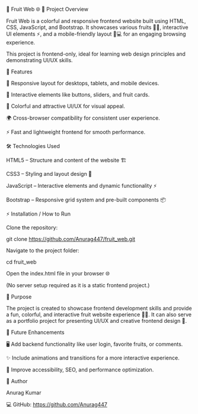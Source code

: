 🍎 Fruit Web 🌐
🚀 Project Overview

Fruit Web is a colorful and responsive frontend website built using HTML, CSS, JavaScript, and Bootstrap.
It showcases various fruits 🍎🍌, interactive UI elements ⚡, and a mobile-friendly layout 📱💻 for an engaging browsing experience.

This project is frontend-only, ideal for learning web design principles and demonstrating UI/UX skills.

🌟 Features

📐 Responsive layout for desktops, tablets, and mobile devices.

🎯 Interactive elements like buttons, sliders, and fruit cards.

🎨 Colorful and attractive UI/UX for visual appeal.

🌍 Cross-browser compatibility for consistent user experience.

⚡ Fast and lightweight frontend for smooth performance.

🛠️ Technologies Used

HTML5 – Structure and content of the website 🏗️

CSS3 – Styling and layout design 🎨

JavaScript – Interactive elements and dynamic functionality ⚡

Bootstrap – Responsive grid system and pre-built components 📦

⚡ Installation / How to Run

Clone the repository:

git clone https://github.com/Anurag447/fruit_web.git


Navigate to the project folder:

cd fruit_web


Open the index.html file in your browser 🌐

(No server setup required as it is a static frontend project.)

🎯 Purpose

The project is created to showcase frontend development skills and provide a fun, colorful, and interactive fruit website experience 🍍🍓.
It can also serve as a portfolio project for presenting UI/UX and creative frontend design 💼.

🔮 Future Enhancements

🖥️ Add backend functionality like user login, favorite fruits, or comments.

✨ Include animations and transitions for a more interactive experience.

🧐 Improve accessibility, SEO, and performance optimization.

👤 Author

Anurag Kumar


💻 GitHub: https://github.com/Anurag447
